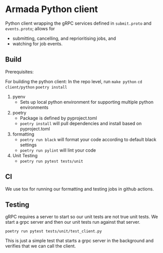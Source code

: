 # Armada Python client


Python client wrapping the gRPC services defined in `submit.proto` and `events.proto`; allows for

- submitting, cancelling, and reprioritising jobs, and
- watching for job events.



## Build
Prerequisites:

For building the python client:
In the repo level, run `make python`
`cd client/python`
`poetry install`

1) pyenv
    - Sets up local python environment for supporting multiple python environments
2) poetry
    - Package is defined by pyproject.toml
    - `poetry install` will pull dependencies and install based on pyproject.toml
3) formatting
    - `poetry run black` will format your code according to default black settings
    - `poetry run pylint` will lint your code
4) Unit Testing
    - `poetry run pytest tests/unit`

## CI

We use tox for running our formatting and testing jobs in github actions.


## Testing
gRPC requires a server to start so our unit tests are not true unit tests.  We start a grpc server and then our unit tests run against that server.

`poetry run pytest tests/unit/test_client.py`

This is just a simple test that starts a grpc server in the background and verifies that we can call the client.  

